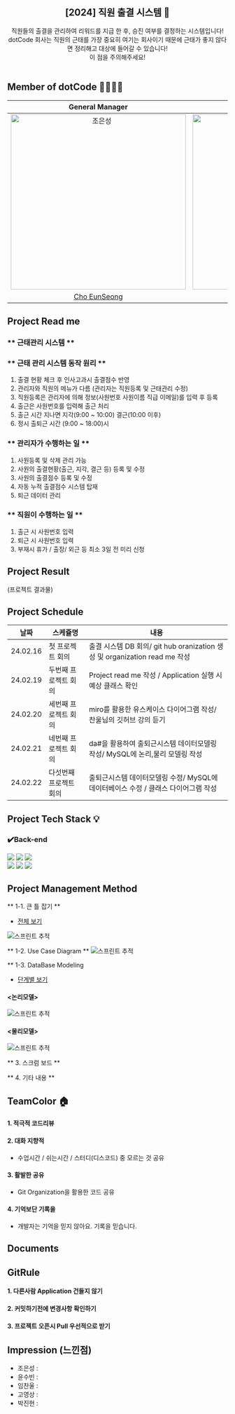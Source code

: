 <div align="center">
<h2>[2024] 직원 출결 시스템 📝</h2>
  직원들의 출결을 관리하여 리워드를 지급 한 후, 승진 여부를 결정하는 시스템입니다!<br> dotCode 회사는 직원의 근태를 가장 중요히 여기는 회사이기 때문에 근태가 좋지 않다면 정리해고 대상에 들어갈 수 있습니다!<br> 이 점을 주의해주세요!<br><br>
</div>

## Member of dotCode 👨‍👨‍👧‍👧
|                                         General Manager                                          |                                         Database Manager                                          |                                         Configuration Manager                                          |                                         Moderator                                         |                                       Project Manager                                        | 
| :--------------------------------------------------------------------------------------: | :--------------------------------------------------------------------------------------: | :--------------------------------------------------------------------------------------: | :-------------------------------------------------------------------------------------: | :-----------------------------------------------------------------------------------: |
| <img src="https://avatars.githubusercontent.com/u/152046800?v=4" width=400px alt="조은성"/> | <img src="https://avatars.githubusercontent.com/u/134928447?v=4" width=400px alt="윤수빈"/> | <img src="https://avatars.githubusercontent.com/u/90615404?v=4" width=400px alt="임찬울"/> | <img src="https://avatars.githubusercontent.com/u/157683508?v=4" width=400px alt="고영상"> | <img src="https://avatars.githubusercontent.com/u/159097835?v=4" width=400px alt="박진현"> |
|                       [Cho EunSeong](https://github.com/eunseongjo)                        |                            [Yoon Soobin](https://github.com/nunu1101)                            |                            [Lim ChanWool](https://github.com/cwul94)                            |                          [Go YoungSang](https://github.com/moass2024)                           |                         [Park JinHyun](https://github.com/0COK0)                         |

## Project Read me
### ** 근태관리 시스템 **
### ** 근태 관리 시스템 동작 원리 **
1. 출결 현황 체크 후 인사고과시 출결점수 반영
2. 관리자와 직원의 메뉴가 다름 (관리자는 직원등록 및 근태관리 수정)
3. 직원등록은 관리자에 의해 정보(사원번호 사원이름 직급 이메일)를 입력 후 등록
4. 출근은 사원번호를 입력해 출근 처리
5. 출근 시간 지나면 지각(9:00 ~ 10:00) 결근(10:00 이후) 
6. 정시 출퇴근 시간 (9:00 ~ 18:00)시

### ** 관리자가 수행하는 일 **
1. 사원등록 및 삭제 관리 가능
2. 사원의 출결현황(출근, 지각, 결근 등) 등록 및 수정
3. 사원의 출결점수 등록 및 수정
4. 자동 누적 출결점수 시스템 탑재
5. 퇴근 데이터 관리

### ** 직원이 수행하는 일 **
1. 출근 시 사원번호 입력
2. 퇴근 시 사원번호 입력
3. 부재시 휴가 / 출장/ 외근 등 최소 3일 전 미리 신청

## Project Result
(프로젝트 결과물)

## Project Schedule
|날짜|스케쥴명|내용|
|------|---|---|
|24.02.16|첫 프로젝트 회의|출결 시스템 DB 회의/ git hub oranization 생성 및 organization read me 작성|
|24.02.19|두번째 프로젝트 회의|Project read me 작성 / Application 실행 시 예상 클래스 확인|
|24.02.20|세번째 프로젝트 회의|miro를 활용한 유스케이스 다이어그램 작성/ 찬울님의 깃허브 강의 듣기|
|24.02.21|네번째 프로젝트 회의|da#을 활용하여 출퇴근시스템 데이터모델링 작성/ MySQL에 논리,물리 모델링 작성|
|24.02.22|다섯번째 프로젝트 회의|출퇴근시스템 데이터모델링 수정/ MySQL에 데이터베이스 수정 / 클래스 다이어그램 작성|

## Project Tech Stack 💡
### ✔️Back-end
<div align=left>
<img src="https://img.shields.io/badge/IntelliJ IDEA-6DB33F?style=for-the-badge&logo=IntelliJ IDEA&logoColor=green">
<img src="https://img.shields.io/badge/java-007396?style=for-the-badge&logo=java&logoColor=white">
<img src="https://img.shields.io/badge/mysql-4479A1?style=for-the-badge&logo=mysql&logoColor=green">
<br>
  
<img src="https://img.shields.io/badge/gradle-02303A?style=for-the-badge&logo=gradle&logoColor=white">
<img src="https://img.shields.io/badge/github-181717?style=for-the-badge&logo=github&logoColor=white">
<img src="https://img.shields.io/badge/git-F05032?style=for-the-badge&logo=git&logoColor=white">
</div>

## Project Management Method
** 1-1. 큰 틀 잡기 **
- [전체 보기](https://docs.google.com/spreadsheets/d/1YogkHXzy_kJyizxFvUkbJNSwWlOVim1U43TBdAWUXFI/edit?usp=sharing)
  
![스프린트 추적](https://github.com/dotCodeTeam/dotCode/assets/134928447/4ab9f1c0-c943-403f-88fb-041f03417b8a)

** 1-2. Use Case Diagram **
![스프린트 추적](https://github.com/dotCodeTeam/dotCode/assets/134928447/216f7cbb-5f38-42f5-ae7a-85c5724c1eb8)

** 1-3. DataBase Modeling
- [단계별 보기](https://docs.google.com/spreadsheets/d/1C87q15x0XjstHbo-en2ivPs50yKtqrOh5AFT1MqlvHg/edit?usp=sharing)
 
#### <논리모델>
![스프린트 추적](https://github.com/dotCodeTeam/ams-project-database/assets/134928447/81fa96c9-122d-48ab-a6b2-5167ee60f5c6)

#### <물리모델>
![스프린트 추적](https://github.com/dotCodeTeam/ams-project-database/assets/134928447/470f7235-3f7b-44fd-807d-097d0e255ade)

** 3. 스크럼 보드 **

** 4. 기타 내용 **
## TeamColor 🏠

#### 1. 적극적 코드리뷰
#### 2. 대화 지향적
   - 수업시간 / 쉬는시간 / 스터디(디스코드) 중 모르는 것 공유
#### 3. 활발한 공유
   - Git Organization을 활용한 코드 공유
#### 4. 기억보단 기록을
   - 개발자는 기억을 믿지 않아요. 기록을 믿습니다.

## Documents

## GitRule
#### 1. 다른사람 Application 건들지 않기
#### 2.  커밋하기전에 변경사항 확인하기
#### 3. 프로젝트 오픈시 Pull 우선적으로 받기

## Impression (느낀점)
- 조은성 :
- 윤수빈 :
- 임찬울 :
- 고영상 :
- 박진현 : 
